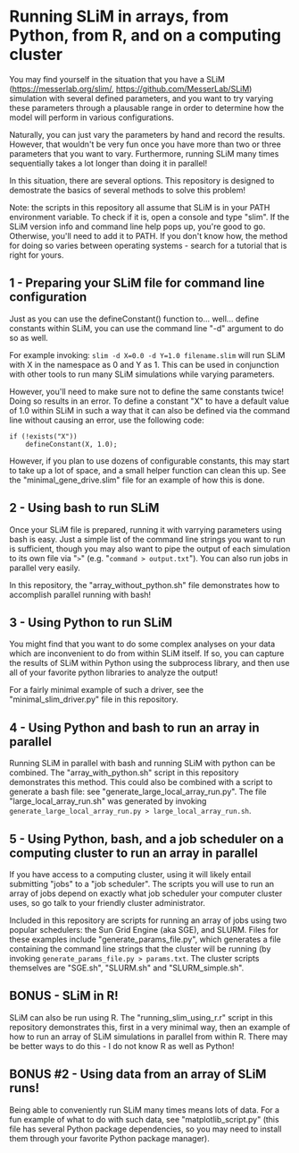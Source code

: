 # Running SLiM in arrays, from Python, from R, and on a computing cluster

You may find yourself in the situation that you have a SLiM (https://messerlab.org/slim/, https://github.com/MesserLab/SLiM) simulation with several defined parameters, and you want to try varying these parameters through a plausable range in order to determine how the model will perform in various configurations.

Naturally, you can just vary the parameters by hand and record the results. However, that wouldn't be very fun once you have more than two or three parameters that you want to vary. Furthermore, running SLiM many times sequentially takes a lot longer than doing it in parallel!

In this situation, there are several options. This repository is designed to demostrate the basics of several methods to solve this problem!

Note: the scripts in this repository all assume that SLiM is in your PATH environment variable. To check if it is, open a console and type "slim". If the SLiM version info and command line help pops up, you're good to go. Otherwise, you'll need to add it to PATH. If you don't know how, the method for doing so varies between operating systems - search for a tutorial that is right for yours.

## 1 - Preparing your SLiM file for command line configuration

Just as you can use the defineConstant() function to... well... define constants within SLiM, you can use the command line "-d" argument to do so as well.

For example invoking: ``slim -d X=0.0 -d Y=1.0 filename.slim`` will run SLiM with X in the namespace as 0 and Y as 1. This can be used in conjunction with other tools to run many SLiM simulations while varying parameters.

However, you'll need to make sure not to define the same constants twice! Doing so results in an error. To define a constant "X" to have a default value of 1.0 within SLiM in such a way that it can also be defined via the command line without causing an error, use the following code:
```
if (!exists("X"))
    defineConstant(X, 1.0);
```
However, if you plan to use dozens of configurable constants, this may start to take up a lot of space, and a small helper function can clean this up. See the "minimal_gene_drive.slim" file for an example of how this is done.

## 2 - Using bash to run SLiM

Once your SLiM file is prepared, running it with varrying parameters using bash is easy. Just a simple list of the command line strings you want to run is sufficient, though you may also want to pipe the output of each simulation to its own file via "``>``" (e.g. "``command > output.txt``"). You can also run jobs in parallel very easily.

In this repository, the "array_without_python.sh" file demonstrates how to accomplish parallel running with bash!

## 3 - Using Python to run SLiM

You might find that you want to do some complex analyses on your data which are inconvenient to do from within SLiM itself. If so, you can capture the results of SLiM within Python using the subprocess library, and then use all of your favorite python libraries to analyze the output!

For a fairly minimal example of such a driver, see the "minimal_slim_driver.py" file in this repository.

## 4 - Using Python and bash to run an array in parallel

Running SLiM in parallel with bash and running SLiM with python can be combined. The "array_with_python.sh" script in this repository demonstrates this method. This could also be combined with a script to generate a bash file: see "generate_large_local_array_run.py". The file "large_local_array_run.sh" was generated by invoking ``generate_large_local_array_run.py > large_local_array_run.sh``.

## 5 - Using Python, bash, and a job scheduler on a computing cluster to run an array in parallel

If you have access to a computing cluster, using it will likely entail submitting "jobs" to a "job scheduler". The scripts you will use to run an array of jobs depend on exactly what job scheduler your computer cluster uses, so go talk to your friendly cluster administrator.

Included in this repository are scripts for running an array of jobs using two popular schedulers: the Sun Grid Engine (aka SGE), and SLURM. Files for these examples include "generate_params_file.py", which generates a file containing the command line strings that the cluster will be running (by invoking ``generate_params_file.py > params.txt``. The cluster scripts themselves are "SGE.sh", "SLURM.sh" and "SLURM_simple.sh".

## BONUS - SLiM in R!

SLiM can also be run using R. The "running_slim_using_r.r" script in this repository demonstrates this, first in a very minimal way, then an example of how to run an array of SLiM simulations in parallel from within R. There may be better ways to do this - I do not know R as well as Python!

## BONUS #2 - Using data from an array of SLiM runs!

Being able to conveniently run SLiM many times means lots of data. For a fun example of what to do with such data, see "matplotlib_script.py" (this file has several Python package dependencies, so you may need to install them through your favorite Python package manager).
